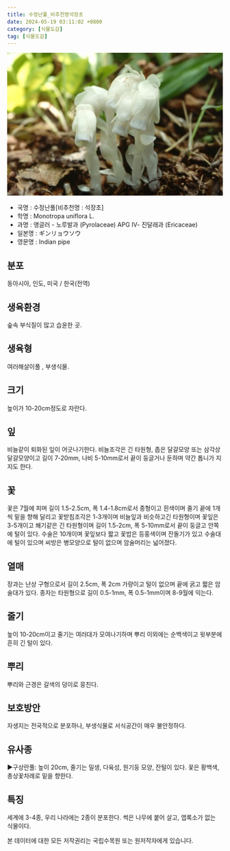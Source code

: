 ```yaml
---
title: 수정난풀_비추천명석장초
date: 2024-05-19 03:11:02 +0800
category: [식물도감]
tag: [식물도감]
---
```




![수정난풀[비추천명 : 석장초]](/assets/img/fileUpload/plants/basic/Pyrolaceae/Monotropa/7483/1_th2.JPG)
- 국명 : 수정난풀[비추천명 : 석장초]
- 학명 : Monotropa uniflora L.
- 과명 : 앵글러 - 노루발과 (Pyrolaceae) APG Ⅳ- 진달래과 (Ericaceae)
- 일본명 : ギンリョウソウ
- 영문명 : Indian pipe


## 분포
동아시아, 인도, 미국 / 한국(전역) 
## 생육환경
숲속 부식질이 많고 습윤한 곳.
## 생육형
여러해살이풀 , 부생식물.
## 크기
높이가 10-20cm정도로 자란다.
## 잎
비늘같이 퇴화된 잎이 어긋나기한다. 비늘조각은 긴 타원형, 좁은 달걀모양 또는 삼각상 달걀모양이고 길이 7-20mm, 나비 5-10mm로서 끝이 둥글거나 둔하며 약간 톱니가 지지도 한다.
## 꽃
꽃은 7월에 피며 길이 1.5-2.5cm, 폭 1.4-1.8cm로서 종형이고 흰색이며 줄기 끝에 1개씩 밑을 향해 달리고 꽃받침조각은 1-3개이며 비늘잎과 비슷하고긴 타원형이며 꽃잎은 3-5개이고 쐐기같은 긴 타원형이며 길이 1.5-2cm, 폭 5-10mm로서 끝이 둥글고 안쪽에 털이 있다. 수술은 10개이며 꽃잎보다 짧고 꽃밥은 등홍색이며 잔돌기가 있고 수술대에 털이 있으며 씨방은 병모양으로 털이 없으며 암술머리는 넓어졌다.
## 열매
장과는 난상 구형으로서 길이 2.5cm, 폭 2cm 가량이고 털이 없으며 끝에 굵고 짧은 암술대가 있다. 종자는 타원형으로 길이 0.5-1mm, 폭 0.5-1mm이며 8-9월에 익는다.
## 줄기
높이 10-20cm이고 줄기는 여러대가 모여나기하며 뿌리 이외에는 순백색이고 윗부분에 흔히 긴 털이 있다.
## 뿌리
뿌리와 근경은 갈색의 덩이로 뭉친다.
## 보호방안
자생지는 전국적으로 분포하나, 부생식물로 서식공간이 매우 불안정하다.
## 유사종
▶구상란풀: 높이 20cm, 줄기는 밀생, 다육성, 원기둥 모양, 잔털이 있다. 꽃은 황백색, 총상꽃차례로 밑을 향한다.
## 특징
세계에 3-4종, 우리 나라에는 2종이 분포한다. 썩은 나무에 붙어 살고, 엽록소가 없는 식물이다.






본 데이터에 대한 모든 저작권리는 국립수목원 또는 원저작자에게 있습니다.

